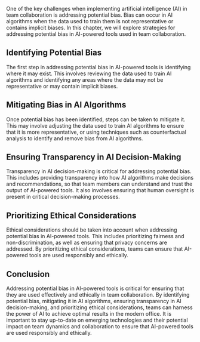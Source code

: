 
One of the key challenges when implementing artificial intelligence (AI) in team collaboration is addressing potential bias. Bias can occur in AI algorithms when the data used to train them is not representative or contains implicit biases. In this chapter, we will explore strategies for addressing potential bias in AI-powered tools used in team collaboration.

Identifying Potential Bias
--------------------------

The first step in addressing potential bias in AI-powered tools is identifying where it may exist. This involves reviewing the data used to train AI algorithms and identifying any areas where the data may not be representative or may contain implicit biases.

Mitigating Bias in AI Algorithms
--------------------------------

Once potential bias has been identified, steps can be taken to mitigate it. This may involve adjusting the data used to train AI algorithms to ensure that it is more representative, or using techniques such as counterfactual analysis to identify and remove bias from AI algorithms.

Ensuring Transparency in AI Decision-Making
-------------------------------------------

Transparency in AI decision-making is critical for addressing potential bias. This includes providing transparency into how AI algorithms make decisions and recommendations, so that team members can understand and trust the output of AI-powered tools. It also involves ensuring that human oversight is present in critical decision-making processes.

Prioritizing Ethical Considerations
-----------------------------------

Ethical considerations should be taken into account when addressing potential bias in AI-powered tools. This includes prioritizing fairness and non-discrimination, as well as ensuring that privacy concerns are addressed. By prioritizing ethical considerations, teams can ensure that AI-powered tools are used responsibly and ethically.

Conclusion
----------

Addressing potential bias in AI-powered tools is critical for ensuring that they are used effectively and ethically in team collaboration. By identifying potential bias, mitigating it in AI algorithms, ensuring transparency in AI decision-making, and prioritizing ethical considerations, teams can harness the power of AI to achieve optimal results in the modern office. It is important to stay up-to-date on emerging technologies and their potential impact on team dynamics and collaboration to ensure that AI-powered tools are used responsibly and ethically.
